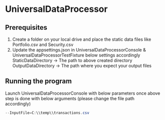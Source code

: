 # UniversalDataProcessor

## Prerequisites
1. Create a folder on your local drive and place the static data files like Portfolio.csv and Security.csv
2. Update the appsettings.json in UniversalDataProcessorConsole & UniversalDataProcessorTestFixture below settings accordingly
 StaticDataDirectory -> The path to above created directory
 OutputDataDirectory -> The path where you expect your output files
 
 ## Running the program
 Launch UniversalDataProcessorConsole with below parameters once above step is done with below arguments (please change the file path accordingly)
 <!-- snippet: ScreenshotAsync -->
 ```cs
 --InputFile=C:\\temp\\transactions.csv
 ```
